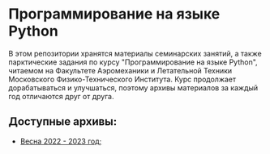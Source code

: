 # Программирование на языке Python

В этом репозитории хранятся материалы семинарских занятий, а также парктические задания по курсу "Программирование на языке Python", читаемом на Факультете Аэромеханики и Летательной Техники Московского Физико-Технического Института. Курс продолжает дорабатываться и улучшаться, поэтому архивы материалов за каждый год отличаются друг от друга. 

## Доступные архивы:

- [Весна 2022 - 2023 год;]()
